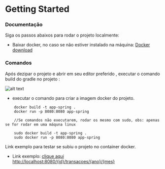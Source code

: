 # Getting Started

### Documentação
Siga os passos abaixos para rodar o projeto localmente:

* Baixar docker, no caso se não estiver instalado na máquina: [Docker download](https://docs.docker.com/get-docker)

### Comandos
Após dezipar o projeto e abrir em seu editor preferido , executar o comando build do gradle no projeto :

![alt text](https://media.giphy.com/media/YnkMcHgNIMW4Yfmjxr/giphy.gif)

* executar o comando para criar a imagem docker do projeto.
```$xslt
    docker build -t app-spring .
    docker run -p 8080:8080 app-spring
    
    //Se comandos não executarem, rodar os mesmo com sudo, obs: apenas se for rodar em uma máquna linux

    sudo docker build -t app-spring .
    sudo docker run -p 8080:8080 app-spring
```

Link exemplo para testar se subiu o projeto no container docker.

* Link exemplo: [clique aqui http://localhost:8080/{id}/transacoes/{ano}/{mes}](http://localhost:8080/1000/transacoes/2019/01)


